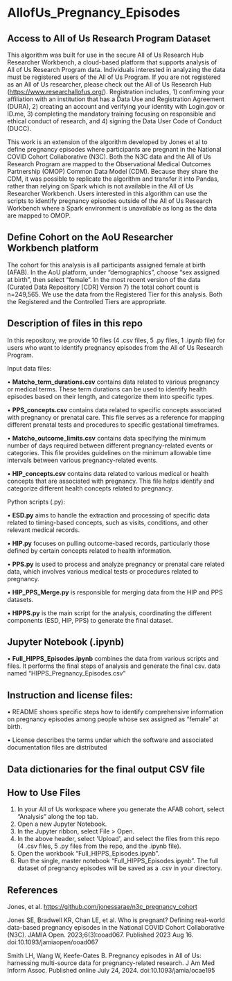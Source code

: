 # AllofUs_Pregnancy_Episodes

## Access to All of Us Research Program Dataset
This algorithm was built for use in the secure All of Us Research Hub Researcher Workbench, a cloud-based platform that supports analysis of All of Us Research Program data. Individuals interested in analyzing the data must be registered users of the All of Us Program. If you are not registered as an All of Us researcher, please check out the All of Us Research Hub (https://www.researchallofus.org/). Registration includes, 1) confirming your affiliation with an institution that has a Data Use and Registration Agreement (DURA), 2) creating an account and verifying your identity with Login.gov or ID.me, 3) completing the mandatory training focusing on responsible and ethical conduct of research, and 4) signing the Data User Code of Conduct (DUCC). 

This work is an extension of the algorithm developed by Jones et al to define pregnancy episodes where participants are pregnant in the National COVID Cohort Collaborative (N3C). Both the N3C data and the All of Us Research Program are mapped to the Observational Medical Outcomes Partnership (OMOP) Common Data Model (CDM). Because they share the CDM, it was possible to replicate the algorithm and transfer it into Pandas, rather than relying on Spark which is not available in the All of Us Researcher Workbench. Users interested in this algorithm can use the scripts to identify pregnancy episodes outside of the All of Us Research Workbench where a Spark environment is unavailable as long as the data are mapped to OMOP. 

## Define Cohort on the AoU Researcher Workbench platform
The cohort for this analysis is all participants assigned female at birth (AFAB). In the AoU platform, under “demographics”, choose “sex assigned at birth”, then select “female”. In the most recent version of the data (Curated Data Repository [CDR] Version 7) the total cohort count is n=249,565. We use the data from the Registered Tier for this analysis. Both the Registered and the Controlled Tiers are appropriate.


## Description of files in this repo
In this repository, we provide 10 files (4 .csv files, 5 .py files, 1 .ipynb file) for users who want to identify pregnancy episodes from the All of Us Research Program.

Input data files:

•	**Matcho_term_durations.csv** contains data related to various pregnancy or medical terms. These term durations can be used to identify health episodes based on their length, and categorize them into specific types.

•	**PPS_concepts.csv** contains data related to specific concepts associated with pregnancy or prenatal care. This file serves as a reference for mapping different prenatal tests and procedures to specific gestational timeframes.

•	**Matcho_outcome_limits.csv** contains data specifying the minimum number of days required between different pregnancy-related events or categories. This file provides guidelines on the minimum allowable time intervals between various pregnancy-related events.

•	**HIP_concepts.csv** contains data related to various medical or health concepts that are associated with pregnancy. This file helps identify and categorize different health concepts related to pregnancy.

Python scripts (.py): 

•	**ESD.py** aims to handle the extraction and processing of specific data related to timing-based concepts, such as visits, conditions, and other relevant medical records.

•	**HIP.py** focuses on pulling outcome-based records, particularly those defined by certain concepts related to health information.

•	**PPS.py** is used to process and analyze pregnancy or prenatal care related data, which involves various medical tests or procedures related to pregnancy.

•	**HIP_PPS_Merge.py** is responsible for merging data from the HIP and PPS datasets. 

•	**HIPPS.py** is the main script for the analysis, coordinating the different components (ESD, HIP, PPS) to generate the final dataset.

## Jupyter Notebook (.ipynb) 

•	**Full_HIPPS_Episodes.ipynb** combines the data from various scripts and files. It performs the final steps of analysis and generate the final csv. data named “HIPPS_Pregnancy_Episodes.csv”


## Instruction and license files:

•	README shows specific steps how to identify comprehensive information on pregnancy episodes among people whose sex assigned as “female” at birth. 

•	License describes the terms under which the software and associated documentation files are distributed

## Data dictionaries for the final output CSV file



## How to Use Files

  1. In your All of Us workspace where you generate the AFAB cohort, select “Analysis” along the top tab.
  2. Open a new Jupyter Notebook.
  3. In the Jupyter ribbon, select File > Open.
  4. In the above header, select 'Upload', and select the files from this repo (4 .csv files, 5 .py files from the repo, and the .ipynb file).
  5. Open the workbook “Full_HIPPS_Episodes.ipynb”.
  6. Run the single, master notebook “Full_HIPPS_Episodes.ipynb”. The full dataset of pregnancy episodes will be saved as a .csv in your directory.

## References

Jones, et al. https://github.com/jonessarae/n3c_pregnancy_cohort

Jones SE, Bradwell KR, Chan LE, et al. Who is pregnant? Defining real-world data-based pregnancy episodes in the National COVID Cohort Collaborative (N3C). JAMIA Open. 2023;6(3):ooad067. Published 2023 Aug 16. doi:10.1093/jamiaopen/ooad067

Smith LH, Wang W, Keefe-Oates B. Pregnancy episodes in All of Us: harnessing multi-source data for pregnancy-related research. J Am Med Inform Assoc. Published online July 24, 2024. doi:10.1093/jamia/ocae195
